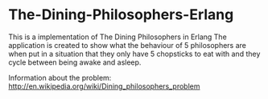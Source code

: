 # The-Dining-Philosophers-Erlang
This is a implementation of The Dining Philosophers in Erlang
The application is created to show what the behaviour of 5 philosophers are when put in a situation that they only have 5 chopsticks to eat
with and they cycle between being awake and asleep.

Information about the problem:  http://en.wikipedia.org/wiki/Dining_philosophers_problem
